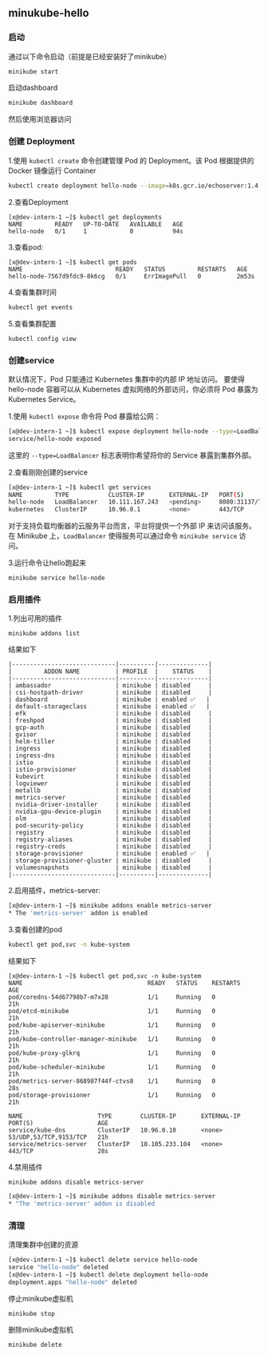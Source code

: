 ## minukube-hello

### 启动

通过以下命令启动（前提是已经安装好了minikube）

```shell
minikube start 
```

启动dashboard

```bash
minikube dashboard
```

然后使用浏览器访问

### 创建 Deployment

1.使用 `kubectl create` 命令创建管理 Pod 的 Deployment。该 Pod 根据提供的 Docker 镜像运行 Container

```bash
kubectl create deployment hello-node --image=k8s.gcr.io/echoserver:1.4
```

2.查看Deployment

```
[x@dev-intern-1 ~]$ kubectl get deployments
NAME         READY   UP-TO-DATE   AVAILABLE   AGE
hello-node   0/1     1            0           94s
```

3.查看pod:

```
[x@dev-intern-1 ~]$ kubectl get pods
NAME                          READY   STATUS         RESTARTS   AGE
hello-node-7567d9fdc9-8k6cg   0/1     ErrImagePull   0          2m53s

```

4.查看集群时间

```bash
kubectl get events
```

5.查看集群配置

```
kubectl config view
```

### 创建service

默认情况下，Pod 只能通过 Kubernetes 集群中的内部 IP 地址访问。 要使得 hello-node 容器可以从 Kubernetes 虚拟网络的外部访问，你必须将 Pod 暴露为 Kubernetes Service。

1.使用 `kubectl expose` 命令将 Pod 暴露给公网：

```bash
[x@dev-intern-1 ~]$ kubectl expose deployment hello-node --type=LoadBalancer --port=8080
service/hello-node exposed
```

这里的 `--type=LoadBalancer` 标志表明你希望将你的 Service 暴露到集群外部。

2.查看刚刚创建的service

```bash
[x@dev-intern-1 ~]$ kubectl get services
NAME         TYPE           CLUSTER-IP       EXTERNAL-IP   PORT(S)          AGE
hello-node   LoadBalancer   10.111.167.243   <pending>     8080:31137/TCP   45s
kubernetes   ClusterIP      10.96.0.1        <none>        443/TCP          21h

```

对于支持负载均衡器的云服务平台而言，平台将提供一个外部 IP 来访问该服务。 在 Minikube 上，`LoadBalancer` 使得服务可以通过命令 `minikube service` 访问。

3.运行命令让hello跑起来

```
minikube service hello-node
```

### 启用插件

1.列出可用的插件

```
minikube addons list
```

结果如下

```
|-----------------------------|----------|--------------|
|         ADDON NAME          | PROFILE  |    STATUS    |
|-----------------------------|----------|--------------|
| ambassador                  | minikube | disabled     |
| csi-hostpath-driver         | minikube | disabled     |
| dashboard                   | minikube | enabled ✅   |
| default-storageclass        | minikube | enabled ✅   |
| efk                         | minikube | disabled     |
| freshpod                    | minikube | disabled     |
| gcp-auth                    | minikube | disabled     |
| gvisor                      | minikube | disabled     |
| helm-tiller                 | minikube | disabled     |
| ingress                     | minikube | disabled     |
| ingress-dns                 | minikube | disabled     |
| istio                       | minikube | disabled     |
| istio-provisioner           | minikube | disabled     |
| kubevirt                    | minikube | disabled     |
| logviewer                   | minikube | disabled     |
| metallb                     | minikube | disabled     |
| metrics-server              | minikube | disabled     |
| nvidia-driver-installer     | minikube | disabled     |
| nvidia-gpu-device-plugin    | minikube | disabled     |
| olm                         | minikube | disabled     |
| pod-security-policy         | minikube | disabled     |
| registry                    | minikube | disabled     |
| registry-aliases            | minikube | disabled     |
| registry-creds              | minikube | disabled     |
| storage-provisioner         | minikube | enabled ✅   |
| storage-provisioner-gluster | minikube | disabled     |
| volumesnapshots             | minikube | disabled     |
|-----------------------------|----------|--------------|

```

2.启用插件，metrics-server:

```bash
[x@dev-intern-1 ~]$ minikube addons enable metrics-server
* The 'metrics-server' addon is enabled

```

3.查看创建的pod

```bash
kubectl get pod,svc -n kube-system
```

结果如下

```
[x@dev-intern-1 ~]$ kubectl get pod,svc -n kube-system
NAME                                   READY   STATUS    RESTARTS   AGE
pod/coredns-54d67798b7-m7x28           1/1     Running   0          21h
pod/etcd-minikube                      1/1     Running   0          21h
pod/kube-apiserver-minikube            1/1     Running   0          21h
pod/kube-controller-manager-minikube   1/1     Running   0          21h
pod/kube-proxy-glkrq                   1/1     Running   0          21h
pod/kube-scheduler-minikube            1/1     Running   0          21h
pod/metrics-server-868987f44f-ctvs8    1/1     Running   0          28s
pod/storage-provisioner                1/1     Running   0          21h

NAME                     TYPE        CLUSTER-IP       EXTERNAL-IP   PORT(S)                  AGE
service/kube-dns         ClusterIP   10.96.0.10       <none>        53/UDP,53/TCP,9153/TCP   21h
service/metrics-server   ClusterIP   10.105.233.104   <none>        443/TCP                  28s

```

4.禁用插件

```
minikube addons disable metrics-server
```

```bash
[x@dev-intern-1 ~]$ minikube addons disable metrics-server
* "The 'metrics-server' addon is disabled
```

### 清理

清理集群中创建的资源

```bash
[x@dev-intern-1 ~]$ kubectl delete service hello-node 
service "hello-node" deleted
[x@dev-intern-1 ~]$ kubectl delete deployment hello-node
deployment.apps "hello-node" deleted

```

停止minikube虚拟机

```
minikube stop
```



删除minikube虚拟机

```
minikube delete
```

